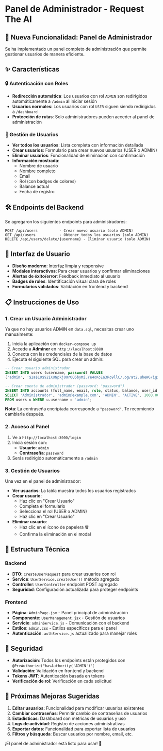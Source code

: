 # Panel de Administrador - Request The AI

## 🚀 Nueva Funcionalidad: Panel de Administrador

Se ha implementado un panel completo de administración que permite gestionar usuarios de manera eficiente.

## ✨ Características

### 🔒 Autenticación con Roles
- **Redirección automática**: Los usuarios con rol `ADMIN` son redirigidos automáticamente a `/admin` al iniciar sesión
- **Usuarios normales**: Los usuarios con rol `USER` siguen siendo redirigidos a `/dashboard`
- **Protección de rutas**: Solo administradores pueden acceder al panel de administración

### 👥 Gestión de Usuarios
- **Ver todos los usuarios**: Lista completa con información detallada
- **Crear usuarios**: Formulario para crear nuevos usuarios (USER o ADMIN)
- **Eliminar usuarios**: Funcionalidad de eliminación con confirmación
- **Información mostrada**:
  - Nombre de usuario
  - Nombre completo
  - Email
  - Rol (con badges de colores)
  - Balance actual
  - Fecha de registro

## 🛠️ Endpoints del Backend

Se agregaron los siguientes endpoints para administradores:

```
POST /api/users          - Crear nuevo usuario (solo ADMIN)
GET /api/users           - Obtener todos los usuarios (solo ADMIN)
DELETE /api/users/delete/{username} - Eliminar usuario (solo ADMIN)
```

## 🎨 Interfaz de Usuario

- **Diseño moderno**: Interfaz limpia y responsive
- **Modales interactivos**: Para crear usuarios y confirmar eliminaciones
- **Alertas de éxito/error**: Feedback inmediato al usuario
- **Badges de roles**: Identificación visual clara de roles
- **Formularios validados**: Validación en frontend y backend

## 📋 Instrucciones de Uso

### 1. Crear un Usuario Administrador

Ya que no hay usuarios ADMIN en `data.sql`, necesitas crear uno manualmente:

1. Inicia la aplicación con `docker-compose up`
2. Accede a **Adminer** en `http://localhost:8080`
3. Conecta con las credenciales de la base de datos
4. Ejecuta el siguiente SQL para crear un admin:

```sql
-- Crear usuario administrador
INSERT INTO users (username, password) VALUES 
('admin', '$2a$10$92IXUNpkjO0rOQ5byMi.Ye4oKoEa3Ro9llC/.og/at2.uheWG/igi');

-- Crear cuenta de administrador (password: "password")
INSERT INTO accounts (full_name, email, role, status, balance, user_id) 
SELECT 'Administrador', 'admin@example.com', 'ADMIN', 'ACTIVE', 1000.00, u.id 
FROM users u WHERE u.username = 'admin';
```

**Nota**: La contraseña encriptada corresponde a `"password"`. Te recomiendo cambiarla después.

### 2. Acceso al Panel

1. Ve a `http://localhost:3000/login`
2. Inicia sesión con:
   - **Usuario**: `admin`
   - **Contraseña**: `password`
3. Serás redirigido automáticamente a `/admin`

### 3. Gestión de Usuarios

Una vez en el panel de administrador:

- **Ver usuarios**: La tabla muestra todos los usuarios registrados
- **Crear usuario**: 
  - Haz clic en "Crear Usuario"
  - Completa el formulario
  - Selecciona el rol (USER o ADMIN)
  - Haz clic en "Crear Usuario"
- **Eliminar usuario**:
  - Haz clic en el ícono de papelera 🗑️
  - Confirma la eliminación en el modal

## 🔧 Estructura Técnica

### Backend
- **DTO**: `CreateUserRequest` para crear usuarios con rol
- **Service**: `UserService.createUser()` método agregado
- **Controller**: `UserController` endpoint POST agregado
- **Seguridad**: Configuración actualizada para proteger endpoints

### Frontend
- **Página**: `AdminPage.jsx` - Panel principal de administración
- **Componente**: `UserManagement.jsx` - Gestión de usuarios
- **Servicio**: `adminService.js` - Comunicación con el backend
- **Estilos**: `admin.css` - Estilos específicos para el panel
- **Autenticación**: `authService.js` actualizado para manejar roles

## 🚨 Seguridad

- **Autorización**: Todos los endpoints están protegidos con `@PreAuthorize("hasAuthority('ADMIN')")`
- **Validación**: Validación en frontend y backend
- **Tokens JWT**: Autenticación basada en tokens
- **Verificación de rol**: Verificación en cada solicitud

## 🎯 Próximas Mejoras Sugeridas

1. **Editar usuarios**: Funcionalidad para modificar usuarios existentes
2. **Cambiar contraseñas**: Permitir cambio de contraseñas de usuarios
3. **Estadísticas**: Dashboard con métricas de usuarios y uso
4. **Logs de actividad**: Registro de acciones administrativas
5. **Exportar datos**: Funcionalidad para exportar lista de usuarios
6. **Filtros y búsqueda**: Buscar usuarios por nombre, email, etc.

¡El panel de administrador está listo para usar! 🎉 
